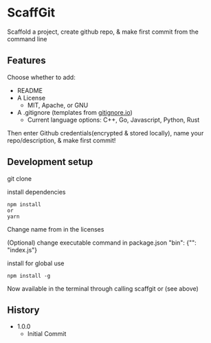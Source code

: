 # ScaffGit

Scaffold a project, create github repo, & make first commit from the command line

## Features

Choose whether to add:

* README
* A License
  * MIT, Apache, or GNU
* A .gitignore (templates from [gitignore.io](https://www.gitignore.io/))
  * Current language options: C++, Go, Javascript, Python, Rust

Then enter Github credentials(encrypted & stored locally), name your repo/description, & make first commit!

## Development setup

git clone

install dependencies

```
npm install
or
yarn
```

Change name from <Jeremy Fields> in the licenses

(Optional) change executable command <name> in package.json "bin": {"<name>": "index.js"}

install for global use

```
npm install -g
```

Now available in the terminal through calling scaffgit or <name>(see above)

## History

* 1.0.0
  * Initial Commit
